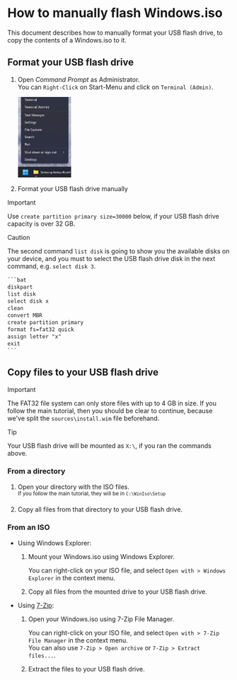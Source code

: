 # How to manually flash Windows.iso

This document describes how to manually format your USB flash drive, to copy the contents of a Windows.iso to it.

## Format your USB flash drive

1. Open *Command Prompt* as Administrator.  
    You can `Right-Click` on Start-Menu and click on `Terminal (Admin)`.

    [<img src="./images/StartMenuTerminalAsAdmin.png" width="25%" />](./images/StartMenuTerminalAsAdmin.png)

2. Format your USB flash drive manually

> [!IMPORTANT]  
> Use `create partition primary size=30000` below, if your USB flash drive capacity is over 32 GB.

> [!CAUTION]  
> The second command `list disk` is going to show you the available disks on your device, and you must to select the USB flash drive disk in the next command, e.g. `select disk 3`.

    ```bat
    diskpart
    list disk
    select disk x
    clean
    convert MBR
    create partition primary
    format fs=fat32 quick
    assign letter "x"
    exit
    ```

## Copy files to your USB flash drive

> [!IMPORTANT]  
> The FAT32 file system can only store files with up to 4 GB in size. If you follow the main tutorial, then you should be clear to continue, because we've split the `sources\install.wim` file beforehand.

> [!TIP]  
> Your USB flash drive will be mounted as `X:\`, if you ran the commands above.

### From a directory

1. Open your directory with the ISO files.  
    <sup>If you follow the main tutorial, they will be in `C:\WinIso\Setup`</sup>

2. Copy all files from that directory to your USB flash drive.

### From an ISO

- Using Windows Explorer:

    1. Mount your Windows.iso using Windows Explorer.

        You can right-click on your ISO file, and select `Open with > Windows Explorer` in the context menu.

    2. Copy all files from the mounted drive to your USB flash drive.

- Using [7-Zip](https://www.7-zip.org):

    1. Open your Windows.iso using 7-Zip File Manager.

        You can right-click on your ISO file, and select `Open with > 7-Zip File Manager` in the context menu.  
        You can also use `7-Zip > Open archive` or `7-Zip > Extract files...`.
    
    2. Extract the files to your USB flash drive.
